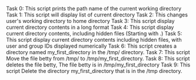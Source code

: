 Task 0: This script prints the path name of the current working directory
Task 1: This script will display list of current directory
Task 2: This changes user's working directory to home directory
Task 3: This script display current directory contents in a long format
Task 4: This script display current directory contents, including hidden files (Starting with .)
Task 5: This script display current directory contents including hidden files, with user and group IDs displayed numerically
Task 6: This script  creates a directory named my_first_directory in the /tmp/ directory.
Task 7: This script Move the file betty from /tmp/ to /tmp/my_first_directory.
Task 8: This script deletes the file betty, The file betty is in /tmp/my_first_directory
Task 9: This script Delete the directory my_first_directory that is in the /tmp directory.
